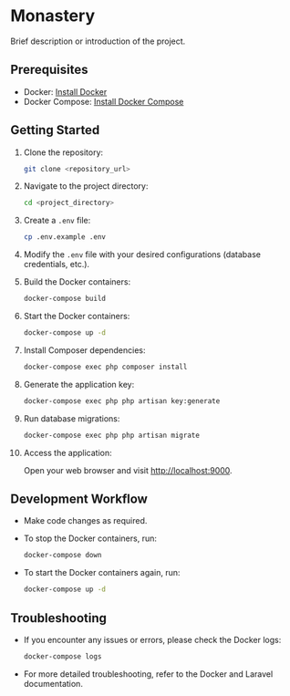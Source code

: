# Monastery

Brief description or introduction of the project.

## Prerequisites

- Docker: [Install Docker](https://docs.docker.com/get-docker/)
- Docker Compose: [Install Docker Compose](https://docs.docker.com/compose/install/)

## Getting Started

1. Clone the repository:

   ```bash
   git clone <repository_url>
   ```

2. Navigate to the project directory:

   ```bash
   cd <project_directory>
   ```

3. Create a `.env` file:

   ```bash
   cp .env.example .env
   ```

4. Modify the `.env` file with your desired configurations (database credentials, etc.).

5. Build the Docker containers:

   ```bash
   docker-compose build
   ```

6. Start the Docker containers:

   ```bash
   docker-compose up -d
   ```

7. Install Composer dependencies:

   ```bash
   docker-compose exec php composer install
   ```

8. Generate the application key:

   ```bash
   docker-compose exec php php artisan key:generate
   ```

9. Run database migrations:

   ```bash
   docker-compose exec php php artisan migrate
   ```

10. Access the application:

    Open your web browser and visit [http://localhost:9000](http://localhost:9000).

## Development Workflow

- Make code changes as required.
- To stop the Docker containers, run:

  ```bash
  docker-compose down
  ```

- To start the Docker containers again, run:

  ```bash
  docker-compose up -d
  ```

## Troubleshooting

- If you encounter any issues or errors, please check the Docker logs:

  ```bash
  docker-compose logs
  ```

- For more detailed troubleshooting, refer to the Docker and Laravel documentation.
